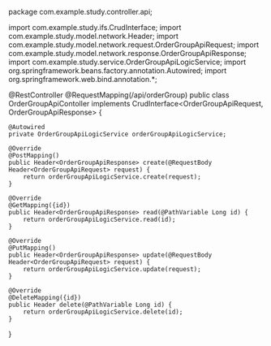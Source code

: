 package com.example.study.controller.api;

import com.example.study.ifs.CrudInterface;
import com.example.study.model.network.Header;
import com.example.study.model.network.request.OrderGroupApiRequest;
import com.example.study.model.network.response.OrderGroupApiResponse;
import com.example.study.service.OrderGroupApiLogicService;
import org.springframework.beans.factory.annotation.Autowired;
import org.springframework.web.bind.annotation.*;

@RestController
@RequestMapping(/api/orderGroup)
public class OrderGroupApiContoller implements CrudInterface<OrderGroupApiRequest, OrderGroupApiResponse> {

    @Autowired
    private OrderGroupApiLogicService orderGroupApiLogicService;

    @Override
    @PostMapping()
    public Header<OrderGroupApiResponse> create(@RequestBody Header<OrderGroupApiRequest> request) {
        return orderGroupApiLogicService.create(request);
    }

    @Override
    @GetMapping({id})
    public Header<OrderGroupApiResponse> read(@PathVariable Long id) {
        return orderGroupApiLogicService.read(id);
    }

    @Override
    @PutMapping()
    public Header<OrderGroupApiResponse> update(@RequestBody Header<OrderGroupApiRequest> request) {
        return orderGroupApiLogicService.update(request);
    }

    @Override
    @DeleteMapping({id})
    public Header delete(@PathVariable Long id) {
        return orderGroupApiLogicService.delete(id);
    }
}

